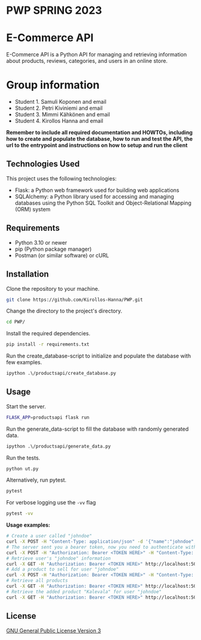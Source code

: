 # PWP SPRING 2023
# E-Commerce API
E-Commerce API is a Python API for managing and retrieving information about products, reviews, categories, and users in an online store.
# Group information
* Student 1. Samuli Koponen and email
* Student 2. Petri Kiviniemi and email
* Student 3. Mimmi Kähkönen and email
* Student 4. Kirollos Hanna and email

__Remember to include all required documentation and HOWTOs, including how to create and populate the database, how to run and test the API, the url to the entrypoint and instructions on how to setup and run the client__

## Technologies Used

This project uses the following technologies:

* Flask: a Python web framework used for building web applications
* SQLAlchemy: a Python library used for accessing and managing databases using the Python SQL Toolkit and Object-Relational Mapping (ORM) system

## Requirements
* Python 3.10 or newer
* pip (Python package manager)
* Postman (or similar software) or cURL

## Installation

Clone the repository to your machine.

```bash
git clone https://github.com/Kirollos-Hanna/PWP.git
```
Change the directory to the project's directory.

```bash
cd PWP/
```
Install the required dependencies.
```bash
pip install -r requirements.txt
```
Run the create_database-script to initialize and populate the database with few examples.
```bash
ipython .\/productsapi/create_database.py
```
## Usage

Start the server.
```bash
FLASK_APP=productsapi flask run
```
Run the generate_data-script to fill the database with randomly generated data.
```bash
ipython .\/productsapi/generate_data.py
```
Run the tests.
```bash
python ut.py
```

Alternatively, run pytest.
```bash
pytest
```
For verbose logging use the `-vv` flag
```bash
pytest -vv
```
**Usage examples:**
```bash
# Create a user called "johndoe"
curl -X POST -H "Content-Type: application/json" -d '{"name":"johndoe", "password":"password", "email":"johndoe@mail.com", "role":"Seller"}' http://localhost:5000/api/users/
# The server sent you a bearer token, now you need to authenticate with it
curl -X POST -H "Authorization: Bearer <TOKEN HERE>" -H "Content-Type: application/json" -d '{"user":"johndoe", "password":"password", "email":"johndoe@mail.com"}' http://localhost:5000/api/users/auth/
# Retrieve user's "johndoe" information
curl -X GET -H "Authorization: Bearer <TOKEN HERE>" http://localhost:5000/api/users/johndoe/
# Add a product to sell for user "johndoe"
curl -X POST -H "Authorization: Bearer <TOKEN HERE>" -H "Content-Type: application/json" -d '{"user_name":"johndoe" ,"name":"Kalevala", "price":29.99,  "categories":["Books"]}' http://localhost:5000/api/users/products/
# Retrieve all products
curl -X GET -H "Authorization: Bearer <TOKEN HERE>" http://localhost:5000//api/users/products/
# Retrieve the added product "Kalevala" for user "johndoe"
curl -X GET -H "Authorization: Bearer <TOKEN HERE>" http://localhost:5000/api/users/johndoe/products/Kalevala/

```
## License

[GNU General Public License Version 3](https://github.com/Kirollos-Hanna/PWP/blob/main/LICENSE)
